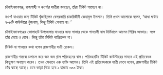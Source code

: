 চাঁপাইনবাবগঞ্জ, রাজশাহী ও নওগাঁর যাত্রীরা বলছেন, তাঁরা টিকিট পাচ্ছেন না।

নওগাঁ যাওয়ার জন্য টিকিট খুঁজছিলেন বেসরকারি চাকরিজীবী জেহাদুল ইসলাম। তিনি প্রথম আলোকে বলেন, ‘আধা ঘণ্টায় ৭-৮টি কাউন্টারে খুঁজলাম, কিন্তু টিকিট পেলাম না।’

চাঁপাইনবাবগঞ্জের ভোলাহাট উপজেলায় যাওয়ার জন্য সাভার থেকে গাবতলী বাস টার্মিনালে আসেন শিরিন আক্তার। সঙ্গে তাঁর মেয়ে ও বোন। কিন্তু তাঁরা টিকিট পাচ্ছিলেন না।

টিকিট না পাওয়ার কথা বলেন রাজশাহীর যাত্রী রোকন।

রাজশাহীর গন্তব্যে চলাচল করে জম জম প্লাস পরিবহনের বাস। পরিবহনটির টিকিট কাউন্টারের সামনে এই প্রতিবেদক কিছুক্ষণ অবস্থান করেন। তখন সেখানে এক ব্যক্তি আসেন। তিনি এই প্রতিবেদককে যাত্রী ভেবে বলেন, রাজশাহীর টিকিট তাঁর কাছে আছে। তবে ভাড়া দিতে হবে ১ হাজার ৩০০ টাকা।
